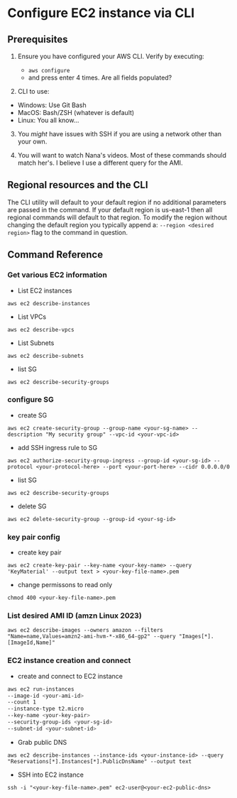 # Configure EC2 instance via CLI 

## Prerequisites 
1) Ensure you have configured your AWS CLI. Verify by executing:
    - `aws configure`
    - and press enter 4 times. Are all fields populated? 

2) CLI to use: 
- Windows: Use Git Bash
- MacOS: Bash/ZSH (whatever is default)
- Linux: You all know...

3) You *might* have issues with SSH if you are using a network other than your own. 

4) You will want to watch Nana's videos. Most of these commands should match her's. I believe I use a different query for the AMI. 

## Regional resources and the CLI
The CLI utility will default to your default region if no additional parameters are passed in the command. If your default region is us-east-1 then all regional commands will default to that region. To modify the region without changing the default region you typically append a:
`--region <desired region>`
 flag to the command in question. 

## Command Reference


### Get various EC2 information
- List EC2 instances

`aws ec2 describe-instances`

- List VPCs

`aws ec2 describe-vpcs`

- List Subnets

`aws ec2 describe-subnets`

- list SG 

`aws ec2 describe-security-groups`



### configure SG
- create SG

`aws ec2 create-security-group --group-name <your-sg-name> --description "My security group" --vpc-id <your-vpc-id>`

- add SSH ingress rule to SG

`aws ec2 authorize-security-group-ingress --group-id <your-sg-id> --protocol <your-protocol-here> --port <your-port-here> --cidr 0.0.0.0/0`

- list SG 

`aws ec2 describe-security-groups`

- delete SG

`aws ec2 delete-security-group --group-id <your-sg-id>`



### key pair config 
- create key pair 

`aws ec2 create-key-pair --key-name <your-key-name> --query 'KeyMaterial' --output text > <your-key-file-name>.pem`

- change permissons to read only  

`chmod 400 <your-key-file-name>.pem`


### List desired AMI ID (amzn Linux 2023)

`aws ec2 describe-images --owners amazon --filters "Name=name,Values=amzn2-ami-hvm-*-x86_64-gp2" --query "Images[*].[ImageId,Name]"`


### EC2 instance creation and connect
- create and connect to EC2 instance 

```bash
aws ec2 run-instances 
--image-id <your-ami-id> 
--count 1 
--instance-type t2.micro 
--key-name <your-key-pair>
--security-group-ids <your-sg-id> 
--subnet-id <your-subnet-id>
```

- Grab public DNS

`aws ec2 describe-instances --instance-ids <your-instance-id> --query "Reservations[*].Instances[*].PublicDnsName" --output text`

- SSH into EC2 instance

`ssh -i "<your-key-file-name>.pem" ec2-user@<your-ec2-public-dns>`
